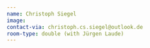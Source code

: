 ```yaml
---
name: Christoph Siegel
image: 
contact-via: christoph.cs.siegel@outlook.de 
room-type: double (with Jürgen Laude)
---
```

